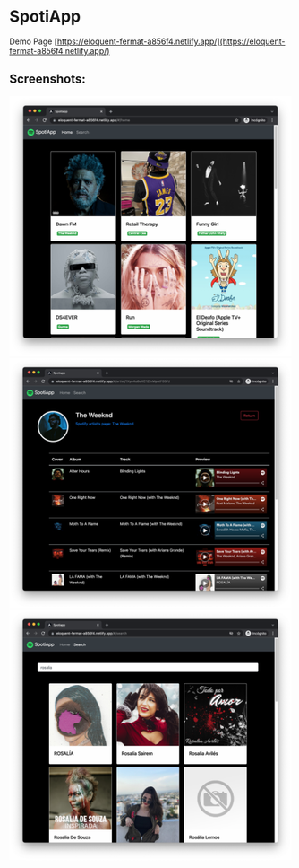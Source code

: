 # SpotiApp

Demo Page [https://eloquent-fermat-a856f4.netlify.app/](https://eloquent-fermat-a856f4.netlify.app/)

## Screenshots:

![](img/1.png)
![](img/2.png)
![](img/3.png)
